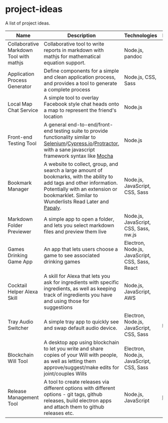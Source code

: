 # project-ideas
A list of project ideas.

| Name | Description | Technologies | Project |
|------|-------------|--------------|---------|
| Collaborative Markdown Tool with mathjs | Collaborative tool to write reports in markdown with mathjs for mathematical equation support.  | Node.js, pandoc  | |
| Application Process Generator | Define components for a simple and clean application process, and provides a tool to generate a complete process | Node.js, CSS, Sass | |
| Local Map Chat Service | A simple tool to overlay Facebook style chat heads onto a map to represent the friend's location | Node.js | |
| Front-end Testing Tool | A general end-to-end/front-end testing suite to provide functionality similar to [Selenium](http://www.seleniumhq.org/)/[Cypress.io](http://www.cypress.io/)/[Protractor](https://angular.github.io/protractor/#/), with a sane javascript framework syntax like [Mocha](http://mochajs.org/) | Node.js | |
| Bookmark Manager | A website to collect, group, and search a large amount of bookmarks, with the ability to add tags and other information. Potentially with an extension or bookmarklet. Similar to Wunderlists Read Later and [Papaly](https://papaly.com/). | Node.js, JavaScript, CSS, Sass | |
| Markdown Folder Previewer | A simple app to open a folder, and lets you select markdown files and preview them live | Node.js, JavaScript, CSS, Sass, nw.js | |
| Games Drinking Game App | An app that lets users choose a game to see associated drinking games | Electron, Node.js, JavaScript, CSS, Sass, React | |
| Cocktail Helper Alexa Skill | A skill for Alexa that lets you ask for ingredients with specific ingredients, as well as keeping track of ingredients you have and using those for suggestions | Node.js, JavaScript, AWS | |
| Tray Audio Switcher | A simple tray app to quickly see and swap default audio device. | Electron, Node.js, JavaScript, CSS, Sass | [racket](https://github.com/maael/racket)
| Blockchain Will Tool | A desktop app using blockchain to let you write and share copies of your Will with people, as well as letting them approve/suggest/make edits for joint/couples Wills | Electron, Node.js, JavaScript, CSS, Sass | |
| Release Management Tool | A tool to create releases via different options with different options - git tags, github releases, build electron apps and attach them to github releases etc. | Node.js, JavaScript | [liberate](https://github.com/maael/electron-liberate) |
